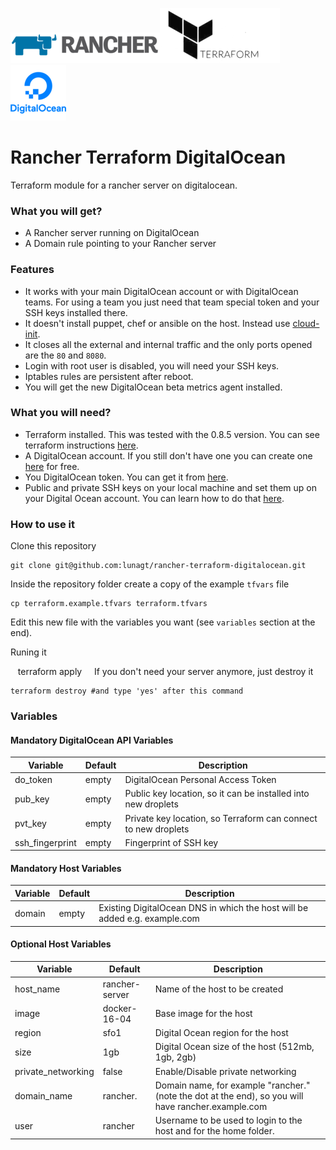 ![rancher][rancher]![terraform][terraform]![digitalocean][digitalocean]

# Rancher Terraform DigitalOcean
Terraform module for a rancher server on digitalocean.

### What you will get?

- A Rancher server running on DigitalOcean
- A Domain rule pointing to your Rancher server

### Features

- It works with your main DigitalOcean account or with DigitalOcean teams. For using a team you just need that team special token and your SSH keys installed there.
- It doesn't install puppet, chef or ansible on the host. Instead use [cloud-init](https://cloudinit.readthedocs.io/en/latest/).
- It closes all the external and internal traffic and the only ports opened are the `80` and `8080`.
- Login with root user is disabled, you will need your SSH keys.
- Iptables rules are persistent after reboot.
- You will get the new DigitalOcean beta metrics agent installed.

### What you will need?

- Terraform installed. This was tested with the 0.8.5 version. You can see terraform instructions [here](https://www.terraform.io/downloads.html).
- A DigitalOcean account. If you still don't have one you can create one [here](https://m.do.co/c/503f13cf640b) for free.
- You DigitalOcean token. You can get it from [here](https://cloud.digitalocean.com/settings/api/tokens).
- Public and private SSH keys on your local machine and set them up on your Digital Ocean account. You can learn how to do that [here](https://www.digitalocean.com/community/tutorials/how-to-use-ssh-keys-with-digitalocean-droplets).

### How to use it

Clone this repository

    git clone git@github.com:lunagt/rancher-terraform-digitalocean.git

Inside the repository folder create a copy of the example `tfvars` file

    cp terraform.example.tfvars terraform.tfvars

Edit this new file with the variables you want (see `variables` section at the end).

Runing it

    terraform apply
    
If you don't need your server anymore, just destroy it

    terraform destroy #and type 'yes' after this command
    
### Variables

#### Mandatory DigitalOcean API Variables

| Variable         | Default | Description                                                    |
|------------------|---------|----------------------------------------------------------------|
| do\_token        | empty   | DigitalOcean Personal Access Token                             |
| pub\_key         | empty   | Public key location, so it can be installed into new droplets  |
| pvt\_key         | empty   | Private key location, so Terraform can connect to new droplets |
| ssh\_fingerprint | empty   | Fingerprint of SSH key                                         |

#### Mandatory Host Variables

| Variable                  | Default                       | Description                                                                 |
|---------------------------|-------------------------------|-----------------------------------------------------------------------------|
| domain                    | empty                         | Existing DigitalOcean DNS in which the host will be added e.g. example.com |


#### Optional Host Variables

| Variable                  | Default                       | Description                                                                 |
|---------------------------|-------------------------------|-----------------------------------------------------------------------------|
| host\_name                | rancher-server                | Name of the host to be created                                               |
| image                     | docker-16-04                  | Base image for the host                                                     |
| region                    | sfo1                          | Digital Ocean region for the host                                           |
| size                      | 1gb                           | Digital Ocean size of the host (512mb, 1gb, 2gb)                             |
| private\_networking       | false                         | Enable/Disable private networking                                           |
| domain\_name              | rancher.                      | Domain name, for example "rancher." (note the dot at the end), so you will have rancher.example.com|
| user                      | rancher                       | Username to be used to login to the host and for the home folder.     |

[rancher]: ./images/rancher-small.png
[terraform]: ./images/terraform-small.png
[digitalocean]: ./images/digitalocean-small.png
